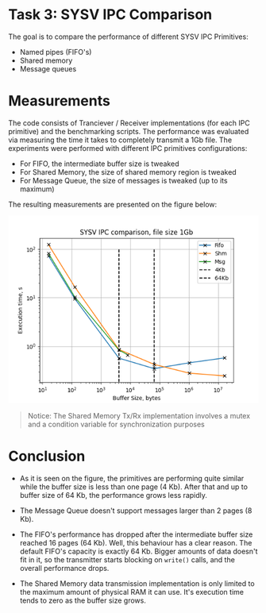 # Task 3: SYSV IPC Comparison
The goal is to compare the performance of different SYSV IPC Primitives: 
- Named pipes (FIFO's)
- Shared memory
- Message queues

# Measurements
The code consists of Tranciever / Receiver implementations (for each IPC primitive) and the benchmarking scripts. The performance was evaluated via measuring the time it takes to completely transmit a 1Gb file. The experiments were performed with different IPC primitives configurations:
- For FIFO, the intermediate buffer size is tweaked
- For Shared Memory, the size of shared memory region is tweaked
- For Message Queue, the size of messages is tweaked (up to its maximum)

The resulting measurements are presented on the figure below:

![figure](Assets/Result.png)

> Notice: The Shared Memory Tx/Rx implementation involves a mutex and a condition variable for synchronization purposes

# Conclusion

- As it is seen on the figure, the primitives are performing quite similar while the buffer size is less than one page (4 Kb). After that and up to buffer size of 64 Kb, the performance grows less rapidly.

- The Message Queue doesn't support messages larger than 2 pages (8 Kb). 

- The FIFO's performance has dropped after the intermediate buffer size reached 16 pages (64 Kb). Well, this behaviour has a clear reason. The default FIFO's capacity is exactly 64 Kb. Bigger amounts of data doesn't fit in it, so the transmitter starts blocking on ```write()``` calls, and the overall performance drops.

- The Shared Memory data transmission implementation is only limited to the maximum amount of physical RAM it can use. It's execution time tends to zero as the buffer size grows. 